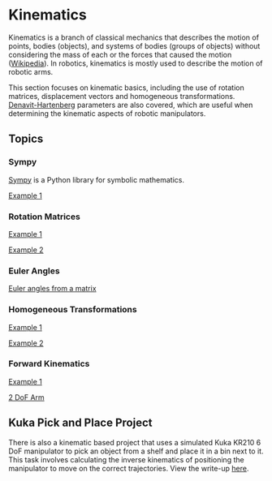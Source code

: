 # Kinematics

Kinematics is a branch of classical mechanics that describes the motion of points, bodies (objects), and systems of bodies (groups of objects) without considering the mass of each or the forces that caused the motion ([Wikipedia](https://en.wikipedia.org/wiki/Kinematics)). In robotics, kinematics is mostly used to describe the motion of robotic arms.

This section focuses on kinematic basics, including the use of rotation matrices, displacement vectors and homogeneous transformations. [Denavit-Hartenberg](https://en.wikipedia.org/wiki/Denavit%E2%80%93Hartenberg_parameters) parameters are also covered, which are useful when determining the kinematic aspects of robotic manipulators.

## Topics

### Sympy

[Sympy](http://www.sympy.org/en/index.html) is a Python library for symbolic mathematics.

[Example 1](sympy_test.py)

### Rotation Matrices

[Example 1](rotation_1.py)

[Example 2](rotation_2.py)

### Euler Angles

[Euler angles from a matrix](euler_angles_from_matrix.py)

### Homogeneous Transformations

[Example 1](homogeneous_transformation_1.py)

[Example 2](homogeneous_transformation_2.py)

### Forward Kinematics

[Example 1](forward_kinematics.py)

[2 DoF Arm](dof_2_arm_config.py)

## Kuka Pick and Place Project

There is also a kinematic based project that uses a simulated Kuka KR210 6 DoF manipulator to pick an object from a shelf and place it in a bin next to it. This task involves calculating the inverse kinematics of positioning the manipulator to move on the correct trajectories. View the write-up [here](Kuka_Pick_and_Place.md).
